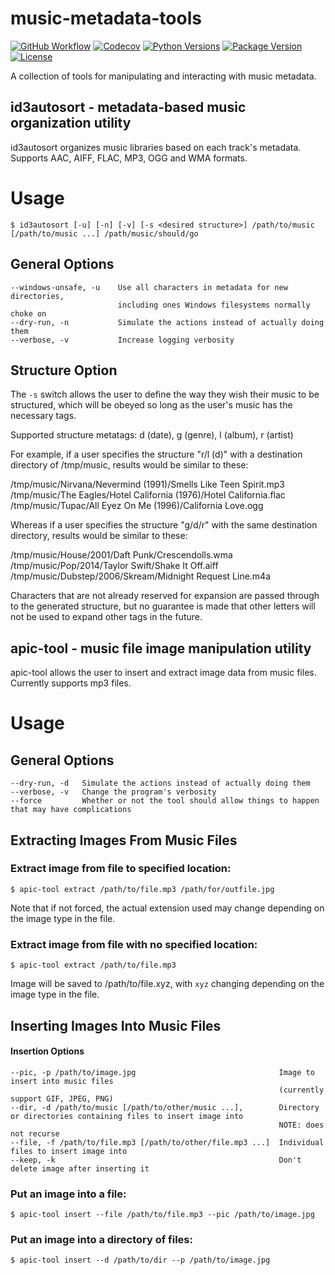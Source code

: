 music-metadata-tools
====================

[![GitHub Workflow](https://img.shields.io/github/workflow/status/mischif/music-metadata-tools/Pipeline?logo=github&style=for-the-badge)](https://github.com/mischif/music-metadata-tools/actions)
[![Codecov](https://img.shields.io/codecov/c/github/mischif/music-metadata-tools?logo=codecov&style=for-the-badge)](https://codecov.io/gh/mischif/music-metadata-tools)
[![Python Versions](https://img.shields.io/pypi/pyversions/music-metadata-tools?style=for-the-badge)](https://pypi.org/project/music-metadata-tools/)
[![Package Version](https://img.shields.io/pypi/v/music-metadata-tools?style=for-the-badge)](https://pypi.org/project/music-metadata-tools/)
[![License](https://img.shields.io/pypi/l/music-metadata-tools?style=for-the-badge)](https://pypi.org/project/music-metadata-tools/)

A collection of tools for manipulating and interacting with music metadata.


id3autosort - metadata-based music organization utility
-------------------------------------------------------

id3autosort organizes music libraries based on each track's metadata. Supports AAC, AIFF, FLAC, MP3, OGG and WMA formats.

# Usage

	$ id3autosort [-u] [-n] [-v] [-s <desired structure>] /path/to/music [/path/to/music ...] /path/music/should/go


## General Options

	--windows-unsafe, -u	Use all characters in metadata for new directories,
							including ones Windows filesystems normally choke on
	--dry-run, -n			Simulate the actions instead of actually doing them
	--verbose, -v			Increase logging verbosity


## Structure Option

The `-s` switch allows the user to define the way they wish their music to be structured, which will be obeyed so long as the user's music has the necessary tags.

Supported structure metatags: d (date), g (genre), l (album), r (artist)

For example, if a user specifies the structure "r/l (d)" with a destination directory of /tmp/music, results would be similar to these:

/tmp/music/Nirvana/Nevermind (1991)/Smells Like Teen Spirit.mp3  
/tmp/music/The Eagles/Hotel California (1976)/Hotel California.flac  
/tmp/music/Tupac/All Eyez On Me (1996)/California Love.ogg

Whereas if a user specifies the structure "g/d/r" with the same destination directory, results would be similar to these:

/tmp/music/House/2001/Daft Punk/Crescendolls.wma  
/tmp/music/Pop/2014/Taylor Swift/Shake It Off.aiff  
/tmp/music/Dubstep/2006/Skream/Midnight Request Line.m4a

Characters that are not already reserved for expansion are passed through to the generated structure, but no guarantee is made that other letters will not be used to expand other tags in the future.


apic-tool - music file image manipulation utility
-------------------------------------------------

apic-tool allows the user to insert and extract image data from music files. Currently supports mp3 files.

# Usage

General Options
---------------

	--dry-run, -d	Simulate the actions instead of actually doing them
	--verbose, -v	Change the program's verbosity
	--force			Whether or not the tool should allow things to happen that may have complications


Extracting Images From Music Files
----------------------------------

### Extract image from file to specified location:

	$ apic-tool extract /path/to/file.mp3 /path/for/outfile.jpg

Note that if not forced, the actual extension used may change depending on the image type in the file.


### Extract image from file with no specified location:

	$ apic-tool extract /path/to/file.mp3

Image will be saved to /path/to/file.xyz, with `xyz` changing depending on the image type in the file.


Inserting Images Into Music Files
---------------------------------

#### Insertion Options

	--pic, -p /path/to/image.jpg								Image to insert into music files
																(currently support GIF, JPEG, PNG)
	--dir, -d /path/to/music [/path/to/other/music ...],		Directory or directories containing files to insert image into
																NOTE: does not recurse
	--file, -f /path/to/file.mp3 [/path/to/other/file.mp3 ...]	Individual files to insert image into
	--keep, -k													Don't delete image after inserting it


### Put an image into a file:

	$ apic-tool insert --file /path/to/file.mp3 --pic /path/to/image.jpg

### Put an image into a directory of files:

	$ apic-tool insert --d /path/to/dir --p /path/to/image.jpg

